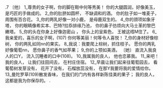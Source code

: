 .7 
〔他〕 
1_尊贵的女子啊，你的脚在鞋中何等秀美！ 
你的大腿圆润，好像美玉， 
是巧匠的手做成的。 
2_你的肚脐如圆杯， 
不缺调和的酒。 
你的肚子如一堆麦子， 
周围有百合花。 
3_你的两乳好像一对小鹿， 
是母鹿双生的。 
4_你的颈项如象牙塔， 
你的眼睛像希实本、巴特?拉忝排缘乃池， 
你的鼻子彷烦向大马士革的黎巴嫩塔。 
5_你的头在你身上好像迦密山 ， 
你头上的呈紫色， 
王被这绺M住了。 
6_我亲爱的，喜乐的女子啊，(107) 
你何等美丽！何等令人喜悦！ 
7_你的身材好像棕树， 
你的两乳如同nn的果实。 
8_我说：我要爬上棕树，抓住枝子。 
愿你的两乳好像葡萄nn， 
愿你鼻子的香气如苹果； 
9_你的上颚如美酒， 
〔她〕 
直流入我良人的口Y， 
流入沉睡者的口中(108)。 
10_我属我的良人， 
他也恋慕我。 
11_来吧！我的良人， 
让我们往田间去， 
在村庄住宿。 
12_早晨让我们起来往葡萄园去， 
看葡萄树发芽没有， 
花开了没有， 
石榴放蕊没有， 
在那Y我要将我的爱情给你。 
13_曼陀罗草(109)散发香味， 
在我们的门内有各样新陈佳美的果子； 
我的良人，这都是我为你保存的。 
.